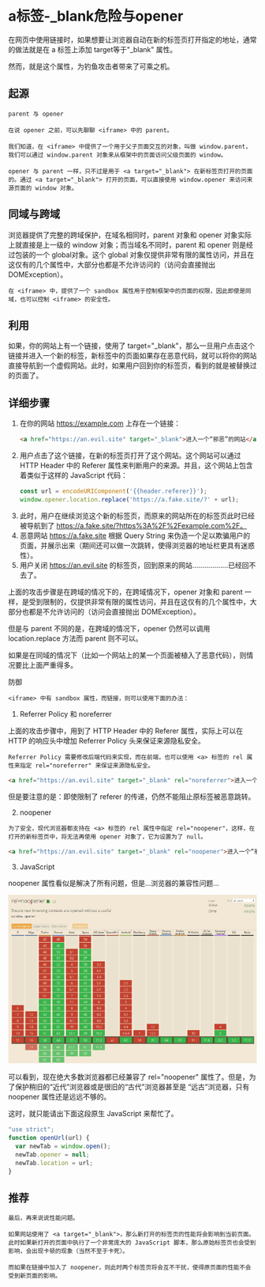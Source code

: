 # a标签-_blank危险与opener

在网页中使用链接时，如果想要让浏览器自动在新的标签页打开指定的地址，通常的做法就是在 a 标签上添加 target等于"_blank" 属性。

然而，就是这个属性，为钓鱼攻击者带来了可乘之机。

## 起源
```
parent 与 opener

在说 opener 之前，可以先聊聊 <iframe> 中的 parent。

我们知道，在 <iframe> 中提供了一个用于父子页面交互的对象，叫做 window.parent，我们可以通过 window.parent 对象来从框架中的页面访问父级页面的 window。

opener 与 parent 一样，只不过是用于 <a target="_blank"> 在新标签页打开的页面的。通过 <a target="_blank"> 打开的页面，可以直接使用 window.opener 来访问来源页面的 window 对象。
```
## 同域与跨域

浏览器提供了完整的跨域保护，在域名相同时，parent 对象和 opener 对象实际上就直接是上一级的 window 对象；而当域名不同时，parent 和 opener 则是经过包装的一个 global对象。这个 global 对象仅提供非常有限的属性访问，并且在这仅有的几个属性中，大部分也都是不允许访问的（访问会直接抛出 DOMException）。

```
在 <iframe> 中，提供了一个 sandbox 属性用于控制框架中的页面的权限，因此即使是同域，也可以控制 <iframe> 的安全性。
```

## 利用

如果，你的网站上有一个链接，使用了 target="_blank"，那么一旦用户点击这个链接并进入一个新的标签，新标签中的页面如果存在恶意代码，就可以将你的网站直接导航到一个虚假网站。此时，如果用户回到你的标签页，看到的就是被替换过的页面了。

## 详细步骤

1. 在你的网站 https://example.com 上存在一个链接：
   ```html
   <a href="https://an.evil.site" target="_blank">进入一个“邪恶”的网站</a>
   ```
2. 用户点击了这个链接，在新的标签页打开了这个网站。这个网站可以通过 HTTP Header 中的 Referer 属性来判断用户的来源。并且，这个网站上包含着类似于这样的 JavaScript 代码：
    ```js
    const url = encodeURIComponent('{{header.referer}}');
    window.opener.location.replace('https://a.fake.site/?' + url);
    ```
3. 此时，用户在继续浏览这个新的标签页，而原来的网站所在的标签页此时已经被导航到了 https://a.fake.site/?https%3A%2F%2Fexample.com%2F。
4. 恶意网站 https://a.fake.site 根据 Query String 来伪造一个足以欺骗用户的页面，并展示出来（期间还可以做一次跳转，使得浏览器的地址栏更具有迷惑性）。
5. 用户关闭 https://an.evil.site 的标签页，回到原来的网站………………已经回不去了。

上面的攻击步骤是在跨域的情况下的，在跨域情况下，opener 对象和 parent 一样，是受到限制的，仅提供非常有限的属性访问，并且在这仅有的几个属性中，大部分也都是不允许访问的（访问会直接抛出 DOMException）。

但是与 parent 不同的是，在跨域的情况下，opener 仍然可以调用 location.replace 方法而 parent 则不可以。

如果是在同域的情况下（比如一个网站上的某一个页面被植入了恶意代码），则情况要比上面严重得多。

防御

```
<iframe> 中有 sandbox 属性，而链接，则可以使用下面的办法：
```

1. Referrer Policy 和 noreferrer

上面的攻击步骤中，用到了 HTTP Header 中的 Referer 属性，实际上可以在 HTTP 的响应头中增加 Referrer Policy 头来保证来源隐私安全。

```
Referrer Policy 需要修改后端代码来实现，而在前端，也可以使用 <a> 标签的 rel 属性来指定 rel="noreferrer" 来保证来源隐私安全。
```

```html
<a href="https://an.evil.site" target="_blank" rel="noreferrer">进入一个“邪恶”的网站</a>
```

但是要注意的是：即使限制了 referer 的传递，仍然不能阻止原标签被恶意跳转。

2. noopener
```
为了安全，现代浏览器都支持在 <a> 标签的 rel 属性中指定 rel="noopener"，这样，在打开的新标签页中，将无法再使用 opener 对象了，它为设置为了 null。
```
```html
<a href="https://an.evil.site" target="_blank" rel="noopener">进入一个“邪恶”的网站</a>
```

3. JavaScript

noopener 属性看似是解决了所有问题，但是…浏览器的兼容性问题…

![Image text](https://github.com/Javison666/jj-learning/blob/master/image/readme/1536223435639490.jpg?raw=true)

可以看到，现在绝大多数浏览器都已经兼容了 rel="noopener" 属性了。但是，为了保护稍旧的“近代”浏览器或是很旧的“古代”浏览器甚至是
“远古”浏览器，只有 noopener 属性还是远远不够的。

这时，就只能请出下面这段原生 JavaScript 来帮忙了。

```js
"use strict";
function openUrl(url) {
  var newTab = window.open();
  newTab.opener = null;
  newTab.location = url;
}
```

## 推荐
```
最后，再来说说性能问题。

如果网站使用了 <a target="_blank">，那么新打开的标签页的性能将会影响到当前页面。此时如果新打开的页面中执行了一个非常庞大的 JavaScript 脚本，那么原始标签页也会受到影响，会出现卡顿的现象（当然不至于卡死）。

而如果在链接中加入了 noopener，则此时两个标签页将会互不干扰，使得原页面的性能不会受到新页面的影响。
```